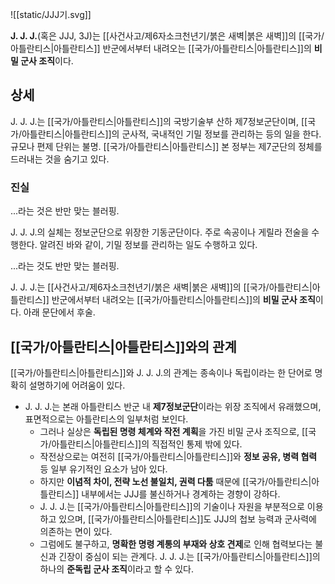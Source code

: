 ![[static/JJJ기.svg]]

**J. J. J.**(혹은 JJJ, 3J)는 [[사건사고/제6자소크천년기/붉은 새벽|붉은 새벽]]의 [[국가/아틀란티스|아틀란티스]] 반군에서부터 내려오는 [[국가/아틀란티스|아틀란티스]]의 **비밀 군사 조직**이다.

## 상세
J. J. J.는 [[국가/아틀란티스|아틀란티스]]의 국방기술부 산하 제7정보군단이며, [[국가/아틀란티스|아틀란티스]]의 군사적, 국내적인 기밀 정보를 관리하는 등의 일을 한다. 규모나 편제 단위는 불명. [[국가/아틀란티스|아틀란티스]] 본 정부는 제7군단의 정체를 드러내는 것을 숨기고 있다.

### 진실
...라는 것은 반만 맞는 블러핑.

J. J. J.의 실체는 정보군단으로 위장한 기동군단이다. 주로 속공이나 게릴라 전술을 수행한다. 알려진 바와 같이, 기밀 정보를 관리하는 일도 수행하고 있다.

...라는 것도 반만 맞는 블러핑.

J. J. J.는 [[사건사고/제6자소크천년기/붉은 새벽|붉은 새벽]]의 [[국가/아틀란티스|아틀란티스]] 반군에서부터 내려오는 [[국가/아틀란티스|아틀란티스]]의 **비밀 군사 조직**이다. 아래 문단에서 후술.

## [[국가/아틀란티스|아틀란티스]]와의 관계
[[국가/아틀란티스|아틀란티스]]와 J. J. J.의 관계는 종속이나 독립이라는 한 단어로 명확히 설명하기에 어려움이 있다.
- J. J. J.는 본래 아틀란티스 반군 내 **제7정보군단**이라는 위장 조직에서 유래했으며, 표면적으로는 아틀란티스의 일부처럼 보인다.
	- 그러나 실상은 **독립된 명령 체계와 작전 계획**을 가진 비밀 군사 조직으로, [[국가/아틀란티스|아틀란티스]]의 직접적인 통제 밖에 있다.
	- 작전상으로는 여전히 [[국가/아틀란티스|아틀란티스]]와 **정보 공유, 병력 협력** 등 일부 유기적인 요소가 남아 있다.
	- 하지만 **이념적 차이, 전략 노선 불일치, 권력 다툼** 때문에 [[국가/아틀란티스|아틀란티스]] 내부에서는 JJJ를 불신하거나 경계하는 경향이 강하다.
	- J. J. J.는 [[국가/아틀란티스|아틀란티스]]의 기술이나 자원을 부분적으로 이용하고 있으며, [[국가/아틀란티스|아틀란티스]]도 JJJ의 첩보 능력과 군사력에 의존하는 면이 있다.
	- 그럼에도 불구하고, **명확한 명령 계통의 부재와 상호 견제**로 인해 협력보다는 불신과 긴장이 중심이 되는 관계다.
J. J. J.는 [[국가/아틀란티스|아틀란티스]]의 하나의 **준독립 군사 조직**이라고 할 수 있다.